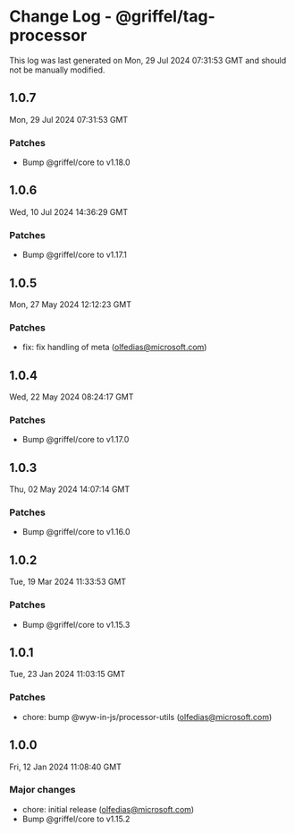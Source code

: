 # Change Log - @griffel/tag-processor

This log was last generated on Mon, 29 Jul 2024 07:31:53 GMT and should not be manually modified.

<!-- Start content -->

## 1.0.7

Mon, 29 Jul 2024 07:31:53 GMT

### Patches

- Bump @griffel/core to v1.18.0

## 1.0.6

Wed, 10 Jul 2024 14:36:29 GMT

### Patches

- Bump @griffel/core to v1.17.1

## 1.0.5

Mon, 27 May 2024 12:12:23 GMT

### Patches

- fix: fix handling of meta (olfedias@microsoft.com)

## 1.0.4

Wed, 22 May 2024 08:24:17 GMT

### Patches

- Bump @griffel/core to v1.17.0

## 1.0.3

Thu, 02 May 2024 14:07:14 GMT

### Patches

- Bump @griffel/core to v1.16.0

## 1.0.2

Tue, 19 Mar 2024 11:33:53 GMT

### Patches

- Bump @griffel/core to v1.15.3

## 1.0.1

Tue, 23 Jan 2024 11:03:15 GMT

### Patches

- chore: bump @wyw-in-js/processor-utils (olfedias@microsoft.com)

## 1.0.0

Fri, 12 Jan 2024 11:08:40 GMT

### Major changes

- chore: initial release (olfedias@microsoft.com)
- Bump @griffel/core to v1.15.2
